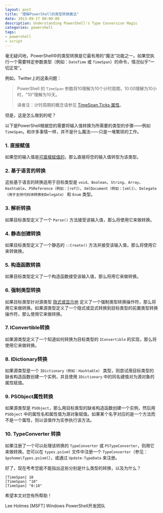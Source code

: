 ```yaml
---
layout: post
title: "理解PowerShell的类型转换魔法"
date: 2013-09-17 00:00:00
description: Understanding PowerShell's Type Conversion Magic
categories: powershell
tags:
- powershell
- script
---
```

毫无疑问地，PowerShell中的类型转换是它最有用的“魔法”功能之一。如果您执行一个需要特定参数类型（例如：`DateTime` 或 `TimeSpan`）的命令，情况似乎“一切正常”。

例如，Twitter上的这条问题：

> PowerShell 的 `TimeSpan` 参数将10理解为10个计时周期，10:00理解为10小时，"10"理解为10天。
>
> 译者注：计时周期的概念请参见 [TimeSpan.Ticks 属性](http://msdn.microsoft.com/zh-cn/library/system.timespan.ticks.aspx)。

但是，这是怎么做到的呢？

以下是PowerShell根据您的需要将输入值转换为所需要的类型的步骤——例如 `TimeSpan`。和许多事情一样，并不是什么魔法——只是一堆繁琐的工作。

### 1. 直接赋值
如果您的输入值是[可直接赋值的](http://msdn.microsoft.com/en-us/library/system.type.isassignablefrom.aspx)，那么直接将您的输入值转型为该类型。

### 2. 基于语言的转换
这些基于语言的转换适用于目标类型是 `void`、`Boolean`、`String`、`Array`、`Hashtable`、`PSReference（例如：[ref]）`、`XmlDocument（例如：[xml]）`、`Delegate（用于支持代码块转换到Delegate）` 和 `Enum` 类型。

### 3. 解析转换
如果目标类型定义了一个 `Parse()` 方法接受该输入值，那么将使用它来做转换。

### 4. 静态创建转换
如果目标类型定义了一个静态的 `::Create()` 方法并接受该输入值，那么将使用它来转做换。

### 5. 构造函数转换
如果目标类型定义了一个构造函数接受该输入值，那么将用它来做转换。

### 6. 强制类型转换
如果目标类型针对源类型 [隐式或显示地](http://msdn.microsoft.com/en-us/library/39bb81c3.aspx) 定义了一个强制类型转换操作符，那么将用它来做转换。如果源类型定义了一个隐式或显式转换到目标类型的前置类型转换操作符，那么使用它来做转换。

### 7. IConvertible转换
如果源类型定义了一个知道如何转换为目标类型的 `IConvertible` 的实现，那么将使用它来做转换。

### 8. IDictionary转换
如果源类型是一个 `IDictionary（例如：Hashtable）` 类型，则尝试用目标类型的缺省构造函数创建一个实例，并且使用 `IDictionary` 中的同名键值对为源对象的属性赋值。

### 9. PSObject属性转换
如果源类型是 `PSObject`，那么用目标类型的缺省构造函数创建一个实例，然后用 `PSObject` 中的属性名和属性值为源对象赋值。如果某个名字对应的是一个方法而不是一个属性，则以该值作为实参执行该方法。

### 10. TypeConverter 转换
如果注册了一个可以处理该转换的 `TypeConverter` 或 `PSTypeConverter`，则用它来做转换。您可以在 `types.ps1xml` 文件中注册一个 `TypeConverter`（参见：`$pshome\Types.ps1xml`），或通过 `Update-TypeData` 来注册。

好了，现在考考您能不能指出这些分别是什么类型的转换，以及为什么？

	[TimeSpan] 10
	[TimeSpan] "10"
	[TimeSpan] "0:10"

希望本文对您有所帮助！

Lee Holmes \[MSFT\]
Windows PowerShell开发团队

<!--本文国际来源：[Understanding PowerShell's Type Conversion Magic](http://blogs.msdn.com/b/powershell/archive/2013/06/11/understanding-powershell-s-type-conversion-magic.aspx)-->
